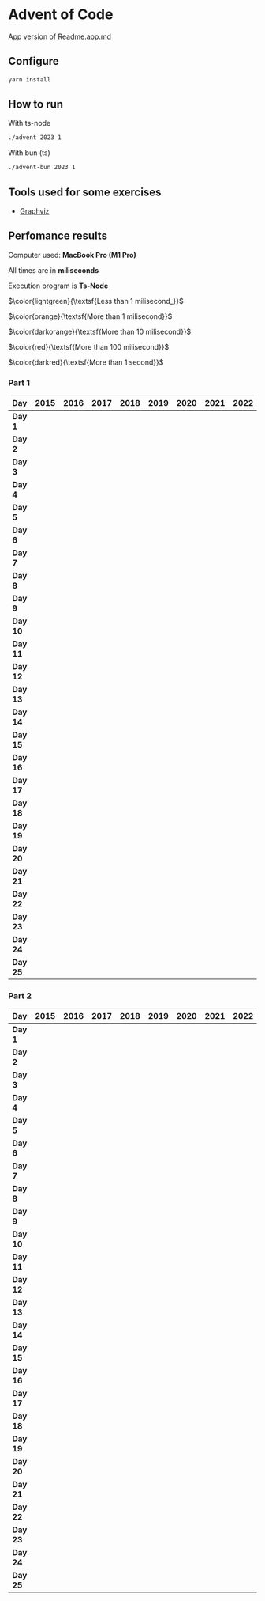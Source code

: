 # Advent of Code

App version of [Readme.app.md](./README.app.md)

## Configure

```sh
yarn install
```

## How to run

With ts-node

```sh
./advent 2023 1
```

With bun (ts)

```sh
./advent-bun 2023 1
```

## Tools used for some exercises

* [Graphviz](https://graphviz.org)

## Perfomance results

Computer used: **MacBook Pro (M1 Pro)**

All times are in **miliseconds**

Execution program is **Ts-Node**

$\color{lightgreen}{\textsf{Less than 1 milisecond_}}$

$\color{orange}{\textsf{More than 1 milisecond}}$

$\color{darkorange}{\textsf{More than 10 milisecond}}$

$\color{red}{\textsf{More than 100 milisecond}}$

$\color{darkred}{\textsf{More than 1 second}}$



### Part 1

| **Day** | **2015** | **2016** | **2017** | **2018** | **2019** | **2020** | **2021** | **2022** | **2023** |
|---------|----------|----------|----------|----------|----------|----------|----------|----------|----------|
| **Day 1** |         |         |         |         |         |         |         |         | $\color{lightgreen}{\textsf{0.639}}$ |
| **Day 2** |         |         |         |         |         |         |         |         | $\color{lightgreen}{\textsf{0.106}}$ |
| **Day 3** |         |         |         |         |         |         |         |         | $\color{orange}{\textsf{2.676}}$ |
| **Day 4** |         |         |         |         |         |         |         |         | $\color{lightgreen}{\textsf{0.426}}$ |
| **Day 5** |         |         |         |         |         |         |         |         | $\color{lightgreen}{\textsf{0.364}}$ |
| **Day 6** |         |         |         |         |         |         |         |         | $\color{lightgreen}{\textsf{0.047}}$ |
| **Day 7** |         |         |         |         |         |         |         |         | $\color{orange}{\textsf{2.683}}$ |
| **Day 8** |         |         |         |         |         |         |         |         | $\color{orange}{\textsf{1.333}}$ |
| **Day 9** |         |         |         |         |         |         |         |         | $\color{orange}{\textsf{2.433}}$ |
| **Day 10** |         |         |         |         |         |         |         |         | $\color{orange}{\textsf{1.766}}$ |
| **Day 11** |         |         |         |         |         |         |         |         | $\color{orange}{\textsf{7.678}}$ |
| **Day 12** |         |         |         |         |         |         |         |         | $\color{darkorange}{\textsf{23.652}}$ |
| **Day 13** |         |         |         |         |         |         |         |         | $\color{orange}{\textsf{2.605}}$ |
| **Day 14** |         |         |         |         |         |         |         |         | $\color{orange}{\textsf{3.359}}$ |
| **Day 15** |         |         |         |         |         |         |         |         | $\color{lightgreen}{\textsf{0.928}}$ |
| **Day 16** |         |         |         |         |         |         |         |         | $\color{orange}{\textsf{6.506}}$ |
| **Day 17** |         |         |         |         |         |         |         |         | $\color{red}{\textsf{731.511}}$ |
| **Day 18** |         |         |         |         |         |         |         |         | $\color{lightgreen}{\textsf{0.195}}$ |
| **Day 19** |         |         |         |         |         |         |         |         | $\color{orange}{\textsf{1.710}}$ |
| **Day 20** |         |         |         |         |         |         |         |         | $\color{darkorange}{\textsf{11.904}}$ |
| **Day 21** |         |         |         |         |         |         |         |         | $\color{darkorange}{\textsf{47.542}}$ |
| **Day 22** |         |         |         |         |         |         |         |         | $\color{red}{\textsf{209.524}}$ |
| **Day 23** |         |         |         |         |         |         |         |         | $\color{orange}{\textsf{1.016}}$ |
| **Day 24** |         |         |         |         |         |         |         |         | $\color{darkorange}{\textsf{35.950}}$ |
| **Day 25** |         |         |         |         |         |         |         |         | $\color{darkred}{\textsf{∞}}$ |


### Part 2

| **Day** | **2015** | **2016** | **2017** | **2018** | **2019** | **2020** | **2021** | **2022** | **2023** |
|---------|----------|----------|----------|----------|----------|----------|----------|----------|----------|
| **Day 1** |         |         |         |         |         |         |         |         | $\color{orange}{\textsf{1.604}}$ |
| **Day 2** |         |         |         |         |         |         |         |         | $\color{lightgreen}{\textsf{0.103}}$ |
| **Day 3** |         |         |         |         |         |         |         |         | $\color{orange}{\textsf{1.221}}$ |
| **Day 4** |         |         |         |         |         |         |         |         | $\color{lightgreen}{\textsf{0.475}}$ |
| **Day 5** |         |         |         |         |         |         |         |         | $\color{darkred}{\textsf{~8m}}$ |
| **Day 6** |         |         |         |         |         |         |         |         | $\color{lightgreen}{\textsf{0.041}}$ |
| **Day 7** |         |         |         |         |         |         |         |         | $\color{orange}{\textsf{5.344}}$ |
| **Day 8** |         |         |         |         |         |         |         |         | $\color{orange}{\textsf{6.380}}$ |
| **Day 9** |         |         |         |         |         |         |         |         | $\color{lightgreen}{\textsf{0.925}}$ |
| **Day 10** |         |         |         |         |         |         |         |         | $\color{orange}{\textsf{7.517}}$ |
| **Day 11** |         |         |         |         |         |         |         |         | $\color{orange}{\textsf{5.206}}$ |
| **Day 12** |         |         |         |         |         |         |         |         | $\color{red}{\textsf{528.548}}$ |
| **Day 13** |         |         |         |         |         |         |         |         | $\color{lightgreen}{\textsf{0.569}}$ |
| **Day 14** |         |         |         |         |         |         |         |         | $\color{red}{\textsf{482.525}}$ |
| **Day 15** |         |         |         |         |         |         |         |         | $\color{orange}{\textsf{1.341}}$ |
| **Day 16** |         |         |         |         |         |         |         |         | $\color{darkred}{\textsf{~1s}}$ |
| **Day 17** |         |         |         |         |         |         |         |         | $\color{darkred}{\textsf{~2s}}$ |
| **Day 18** |         |         |         |         |         |         |         |         | $\color{lightgreen}{\textsf{0.112}}$ |
| **Day 19** |         |         |         |         |         |         |         |         | $\color{orange}{\textsf{2.112}}$ |
| **Day 20** |         |         |         |         |         |         |         |         | $\color{darkorange}{\textsf{17.168}}$ |
| **Day 21** |         |         |         |         |         |         |         |         | $\color{darkred}{\textsf{~18s}}$ |
| **Day 22** |         |         |         |         |         |         |         |         | $\color{darkred}{\textsf{~1m}}$ |
| **Day 23** |         |         |         |         |         |         |         |         | $\color{darkred}{\textsf{~5s}}$ |
| **Day 24** |         |         |         |         |         |         |         |         | $\color{darkred}{\textsf{~7s}}$ |
| **Day 25** |         |         |         |         |         |         |         |         |         |
